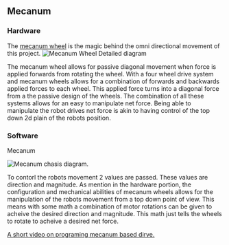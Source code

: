 ## Mecanum

### Hardware 

The [mecanum wheel](https://en.wikipedia.org/wiki/Mecanum_wheel) is the magic behind the omni directional movement of this project.
![Mecanum Wheel Detailed diagram](https://external-content.duckduckgo.com/iu/?u=https%3A%2F%2Fwww.researchgate.net%2Fprofile%2FM-Hayes-3%2Fpublication%2F311564472%2Ffigure%2Fdownload%2Ffig9%2FAS%3A525221409902601%401502233950621%2Fa-Mecanum-wheel-position-around-sphere-b-roller-angles-around-Mecanum-wheel.png&f=1&nofb=1&ipt=1327f0aa68fa2f4d1d6e701fc37b39da95684783537cc822bab735554bc7569d&ipo=images)

The mecanum wheel allows for passive diagonal movement when force is applied forwards from rotating the wheel. With a four wheel drive system and mecanum wheels allows for a combination of forwards and backwards applied forces to each wheel. This applied force turns into a diagonal force from a the passive design of the wheels. The combination of all these systems allows for an easy to manipulate net force. Being able to manipulate the robot drives net force is akin to having control of the top down 2d plain of the robots position.



### Software

Mecanum 

![Mecanum chasis diagram.](https://external-content.duckduckgo.com/iu/?u=https%3A%2F%2Fgm0.org%2Fen%2Flatest%2F_images%2Fmecanum-drive-force-diagram.png&f=1&nofb=1&ipt=0bcb8d050249c36d2632fc77d79e0e8490ec6b23b7f9bffb85a180fe29e6ed6d&ipo=images)

To contorl the robots movement 2 values are passed. These values are direction and magnitude. As mention in the hardware portion, the configuration and mechanical abilities of mecanum wheels allows for the manipulation of the robots movement from a top down point of view. This means with some math a combination of motor rotations can be given to acheive the desired direction and magnitude. This math just tells the wheels to rotate to acheive a desired net force.

[A short video on programing mecanum based dirve.](https://www.youtube.com/watch?v=gnSW2QpkGXQ)

